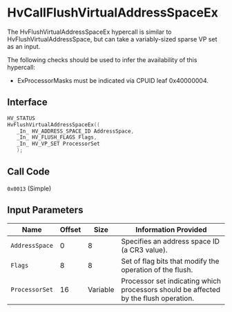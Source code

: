 # HvCallFlushVirtualAddressSpaceEx

The HvFlushVirtualAddressSpaceEx hypercall is similar to HvFlushVirtualAddressSpace, but can take a variably-sized sparse VP set as an input.

The following checks should be used to infer the availability of this hypercall:
- ExProcessorMasks must be indicated via CPUID leaf 0x40000004.

## Interface

 ```c
HV_STATUS
HvFlushVirtualAddressSpaceEx((
    _In_ HV_ADDRESS_SPACE_ID AddressSpace,
    _In_ HV_FLUSH_FLAGS Flags,
    _In_ HV_VP_SET ProcessorSet
    );
 ```

## Call Code
`0x0013` (Simple)

## Input Parameters

| Name                    | Offset     | Size     | Information Provided                      |
|-------------------------|------------|----------|-------------------------------------------|
| `AddressSpace`          | 0          | 8        | Specifies an address space ID (a CR3 value). |
| `Flags`                 | 8          | 8        | Set of flag bits that modify the operation of the flush. |
| `ProcessorSet`          | 16         | Variable | Processor set indicating which processors should be affected by the flush operation. |

